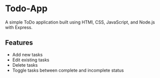 # Todo-App
A simple ToDo application built using HTMl, CSS, JavaScript, and Node.js with Express.

## Features
- Add new tasks
- Edit existing tasks
- Delete tasks
- Toggle tasks between complete and incomplete status
